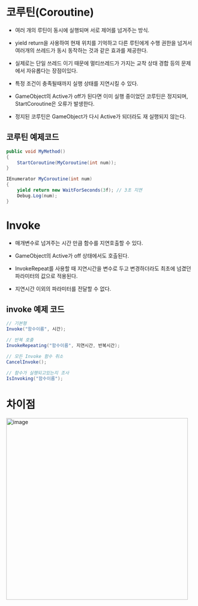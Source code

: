 # 코루틴(Coroutine)
- 여러 개의 루틴이 동시에 실행되며 서로 제어를 넘겨주는 방식.

- yield return을 사용하여 현재 위치를 기억하고 다른 루틴에게 수행 권한을 넘겨서 여러개의 쓰레드가 동시 동작하는 것과 같은 효과를 제공한다.

- 실제로는 단일 쓰레드 이기 때문에 멀티쓰레드가 가지는 교착 상태 경합 등의 문제에서 자유롭다는 장점이있다.

- 특정 조건이 충족될때까지 실행 상태를 지연시킬 수 있다.

- GameObject의 Active가 off가 된다면 이미 실행 중이었던 코루틴은 정지되며, StartCoroutine은 오류가 발생한다.

- 정지된 코루틴은 GameObject가 다시 Active가 되더라도 재 실행되지 않는다.
## 코루틴 예제코드

``` C#
public void MyMethod()
{
    StartCoroutine(MyCoroutine(int num));
}

IEnumerator MyCoroutine(int num)
{
    yield return new WaitForSeconds(3f); // 3초 지연
    Debug.Log(num);
}
```

# Invoke
 - 매개변수로 넘겨주는 시간 만큼 함수를 지연호출할 수 있다.

 - GameObject의 Active가 off 상태에서도 호출된다.

 - InvokeRepeat를 사용할 때 지연시간을 변수로 두고 변경하더라도 최초에 넘겼던 파라미터의 값으로 적용된다.

 - 지연시간 이외의 파라미터를 전달할 수 없다.

## invoke 예제 코드
``` c#
// 기본형
Invoke("함수이름", 시간);

// 반복 호출
InvokeRepeating("함수이름", 지연시간, 반복시간);

// 모든 Invoke 함수 취소
CancelInvoke(); 

// 함수가 실행되고있는지 조사
IsInvoking("함수이름");
```

# 차이점
<img width="484" alt="image" src="https://user-images.githubusercontent.com/43405887/175224677-b62d6c66-c421-4a2e-87e7-94e8c32ab623.png">
